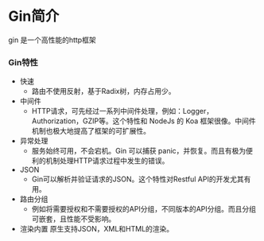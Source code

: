 # Gin简介
gin 是一个高性能的http框架

### Gin特性

- 快速
    - 路由不使用反射，基于Radix树，内存占用少。
- 中间件
    - HTTP请求，可先经过一系列中间件处理，例如：Logger，Authorization，GZIP等。这个特性和 NodeJs 的 Koa 框架很像。中间件机制也极大地提高了框架的可扩展性。
- 异常处理
    - 服务始终可用，不会宕机。Gin 可以捕获 panic，并恢复。而且有极为便利的机制处理HTTP请求过程中发生的错误。
- JSON
    - Gin可以解析并验证请求的JSON。这个特性对Restful API的开发尤其有用。
- 路由分组
    - 例如将需要授权和不需要授权的API分组，不同版本的API分组。而且分组可嵌套，且性能不受影响。
- 渲染内置
    原生支持JSON，XML和HTML的渲染。
